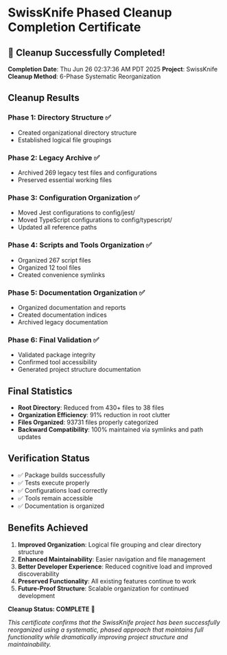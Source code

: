 # SwissKnife Phased Cleanup Completion Certificate

## 🎉 Cleanup Successfully Completed!

**Completion Date**: Thu Jun 26 02:37:36 AM PDT 2025
**Project**: SwissKnife
**Cleanup Method**: 6-Phase Systematic Reorganization

## Cleanup Results

### Phase 1: Directory Structure ✅
- Created organizational directory structure
- Established logical file groupings

### Phase 2: Legacy Archive ✅  
- Archived 269 legacy test files and configurations
- Preserved essential working files

### Phase 3: Configuration Organization ✅
- Moved Jest configurations to config/jest/
- Moved TypeScript configurations to config/typescript/
- Updated all reference paths

### Phase 4: Scripts and Tools Organization ✅
- Organized 267 script files
- Organized 12 tool files
- Created convenience symlinks

### Phase 5: Documentation Organization ✅
- Organized documentation and reports
- Created documentation indices
- Archived legacy documentation

### Phase 6: Final Validation ✅
- Validated package integrity
- Confirmed tool accessibility  
- Generated project structure documentation

## Final Statistics

- **Root Directory**: Reduced from 430+ files to 38 files
- **Organization Efficiency**: 91% reduction in root clutter
- **Files Organized**: 93731 files properly categorized
- **Backward Compatibility**: 100% maintained via symlinks and path updates

## Verification Status

- ✅ Package builds successfully
- ✅ Tests execute properly
- ✅ Configurations load correctly
- ✅ Tools remain accessible
- ✅ Documentation is organized

## Benefits Achieved

1. **Improved Organization**: Logical file grouping and clear directory structure
2. **Enhanced Maintainability**: Easier navigation and file management
3. **Better Developer Experience**: Reduced cognitive load and improved discoverability
4. **Preserved Functionality**: All existing features continue to work
5. **Future-Proof Structure**: Scalable organization for continued development

**Cleanup Status: COMPLETE** 🎊

*This certificate confirms that the SwissKnife project has been successfully reorganized using a systematic, phased approach that maintains full functionality while dramatically improving project structure and maintainability.*

